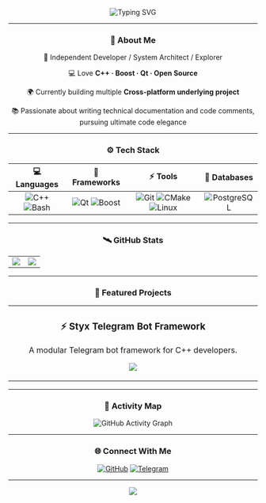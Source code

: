 <!-- ========================================= -->
<!--         🌌 OasisPioneer - Profile          -->
<!-- ========================================= -->

<p align="center">
  <img src="https://readme-typing-svg.demolab.com?font=Orbitron&size=35&pause=1000&color=00FFFF&center=true&vCenter=true&width=800&lines=Welcome+to+OasisPioneer's+Universe!;C%2B%2B+%7C+System+Architecture+%7C+Network+Security;Exploring+AI+and+Cyber+Innovation..." alt="Typing SVG" />
</p>

---

<div align="center">

### 💫 About Me  
🧠 Independent Developer / System Architect / Explorer

💻 Love **C++ · Boost · Qt · Open Source**

🌍 Currently building multiple **Cross-platform underlying project**

📚 Passionate about writing technical documentation and code comments, pursuing ultimate code elegance

</div>

---

<div align="center">

### ⚙️ Tech Stack  

| 💻 Languages | 🧩 Frameworks | ⚡ Tools | 🧠 Databases |
|:-------------:|:-------------:|:---------:|:--------------:|
| ![C++](https://skillicons.dev/icons?i=cpp) ![Bash](https://skillicons.dev/icons?i=bash) | ![Qt](https://skillicons.dev/icons?i=qt) ![Boost](https://skillicons.dev/icons?i=boost) | ![Git](https://skillicons.dev/icons?i=git) ![CMake](https://skillicons.dev/icons?i=cmake) ![Linux](https://skillicons.dev/icons?i=linux) | ![PostgreSQL](https://skillicons.dev/icons?i=postgresql) |

</div>

---

<div align="center">

### 🛰️ GitHub Stats

<table>
<tr>
<td width="50%">
<img src="https://github-readme-stats.vercel.app/api?username=OasisPioneer&show_icons=true&theme=tokyonight&hide_border=true&bg_color=0D1117&title_color=00FFFF&icon_color=00FFFF&text_color=FFFFFF"/>
</td>
<td width="50%">
<img src="https://github-readme-streak-stats.herokuapp.com?user=OasisPioneer&theme=tokyonight&hide_border=true&background=0D1117&ring=00FFFF&fire=00FFFF&currStreakLabel=FFFFFF"/>
</td>
</tr>
</table>

</div>

---

<div align="center">

### 🚀 Featured Projects  

<table>
  <tr>
    <td width="50%">
      <h3 align="center">⚡ Styx Telegram Bot Framework</h3>
      <p align="center">
        A modular Telegram bot framework for C++ developers. 
      </p>
      <p align="center">
        <a href="https://github.com/OasisPioneer"><img src="https://github-readme-stats.vercel.app/api/pin/?username=OasisPioneer&repo=StyxTelegramBotFramework&theme=tokyonight&hide_border=true" /></a>
      </p>
    </td>
    <!-- <td width="50%">
      <h3 align="center">🧬 C++ Encryption Library</h3>
        <p align="center">
          自研跨平台 AES 加密库，支持 CBC/GCM 模式，无第三方依赖，目标类似 OpenSSL 的简化实现。  
        </p>
        <p align="center">
          <a href="https://github.com/OasisPioneer"><img src="https://github-readme-stats.vercel.app/api/pin/?username=OasisPioneer&repo=StyxCrypto&theme=tokyonight&hide_border=true" /></a>
        </p>
    </td> -->
  </tr>
</table>

</div>

---

<div align="center">

### 🧭 Activity Map  

![GitHub Activity Graph](https://github-readme-activity-graph.vercel.app/graph?username=OasisPioneer&theme=react-dark&hide_border=true&bg_color=0D1117&color=00FFFF&line=00FFFF)

</div>

---

<div align="center">

### 🌐 Connect With Me  

[![GitHub](https://img.shields.io/badge/GitHub-OasisPioneer-00FFFF?style=for-the-badge&logo=github)](https://github.com/OasisPioneer)
[![Telegram](https://img.shields.io/badge/Telegram-@OasisPioneer-00BFFF?style=for-the-badge&logo=telegram)](https://t.me/OasisPioneer)

</div>

---

<p align="center">
  <img src="https://capsule-render.vercel.app/api?type=waving&height=120&color=00FFFF&section=footer" />
</p>
